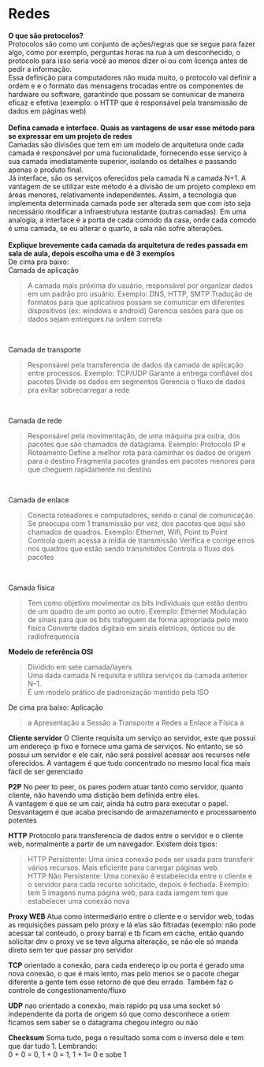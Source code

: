 # Redes

**O que são protocolos?**<br>
Protocolos são como um conjunto de ações/regras que se segue para fazer algo, como por exemplo, 
perguntas horas na rua à um desconhecido, o protocolo para isso seria você ao menos dizer oi ou com licença
antes de pedir a informação.<br>
Essa definição para computadores não muda muito, o protocolo vai definir a ordem e e o formato das mensagens
trocadas entre os componentes de hardware ou software, garantindo que possam se comunicar de maneira eficaz e efetiva
(exemplo: o HTTP que é responsável pela transmissão de dados em páginas web)
<br></br>
**Defina camada e interface. Quais as vantagens de usar esse método para se expressar em um projeto de redes**<br>
Camadas são divisões que tem em um modelo de arquitetura onde cada camada é responsável por uma fucionalidade, fornecendo esse serviço
à sua camada imediatamente superior, isolando os detalhes e passando apenas o produto final.<br>
Já interface, são os serviços oferecidos pela camada N a camada N+1. A vantagem de se utilizar este método é a 
divisão de um projeto complexo em áreas menores, relativamente independentes. Assim, a tecnologia que
implementa determinada camada pode ser alterada sem que com isto seja necessário
modificar a infraestrutura restante (outras camadas). Em uma analogia, a interface é a porta de cada comodo 
da casa, onde cada comodo é uma camada, se eu alterar o quarto, a sala não sofre alterações.
<br></br>
**Explique brevemente cada camada da arquitetura de redes passada em sala de aula, depois escolha uma e dê 3 exemplos**<br>
De cima pra baixo: <br>
Camada de aplicação
> A camada mais próxima do usuário, responsável por organizar dados em um padrão pro usuário. Exemplo: DNS, HTTP, SMTP
> Tradução de formatos para que aplicativos possam se comunicar em diferentes dispositivos (ex: windows e android)
> Gerencia sesões para que os dados sejam entregues na ordem correta
<br>

Camada de transporte
> Responsável pela transferencia de dados da camada de aplicação entre processos. Exemplo: TCP/UDP
> Garante a entrega confiável dos pacotes
> Divide os dados em segmentos
> Gerencia o fluxo de dados pra evitar sobrecarregar a rede
<br>

Camada de rede
> Responsável pela movimentação, de uma máquina pra outra, dos pacotes que são chamados de datagrama. Exemplo: Protocolo IP e Roteamento
> Define a melhor rota para caminhar os dados de origem para o destino
> Fragmenta pacotes grandes em pacotes menores para que cheguem rapidamente no destino
<br>

Camada de enlace
> Conecta roteadores e computadores, sendo o canal de comunicação. Se preocupa com 1 transmissão por vez, dos pacotes que aqui são chamados
de quadros. Exemplo: Ethernet, Wifi, Point to Point
> Controla quem acessa a mídia de transmissão
> Verifica e corrige erros nos quadros que estão sendo transmitidos
> Controla o fluxo dos pacotes
<br>

Camada física
> Tem como objetivo movimentar os bits individuais que estão dentro de um quadro de um ponto ao outro. Exemplo: Ethernet
> Modulação de sinais para que os bits trafeguem de forma apropriada pelo meio físico
> Converte dados digitais em sinais eletricos, ópticos ou de radiofrequencia

**Modelo de referência OSI**
> Dividido em sete camada/layers<br>
> Uma dada camada N requisita e utiliza serviços da camada anterior N–1.<br>
> É um modelo prático de padronização mantido pela ISO<br>

De cima pra baixo:
Aplicação
> a
Apresentação
> a
Sessão
> a
Transporte
> a
Redes
> a
Enlace
> a
Física
> a

**Cliente servidor**
O Cliente requisita um serviço ao servidor, este que possui um endereço ip fixo e fornece uma gama de
serviços. No entanto, se só possui um servidor e ele cair, não será possível acessar aos recursos nele oferecidos.
A vantagem é que tudo concentrado no mesmo local fica mais fácil de ser gerenciado<br>

**P2P**
No peer to peer, os pares podem atuar tanto como servidor, quanto cliente, não havendo uma distição bem definida entre eles. <br>
A vantagem é que se um cair, ainda há outro para executar o papel. Desvantagem é que acaba precisando de armazenamento e processamento potentes<br>

**HTTP**
Protocolo para transferencia de dados entre o servidor e o cliente web, normalmente a partir de um navegador. Existem dois tipos:
> HTTP Persistente: Uma única conexão pode ser usada para transferir vários recursos. Mais eficiente para carregar páginas web.<br>
> HTTP Não Persistente: Uma conexão é estabelecida entre o cliente e o servidor para cada recurso solicitado, depois é fechada. Exemplo: tem 5 imagens
numa página web, para cada iamgem tem que estabelecer uma conexão nova<br>

**Proxy WEB**
Atua como intermediario entre o cliente e o servidor web, todas as requisições passam pelo proxy e lá elas são filtradas (exemplo: não pode acessar tal conteudo,
o proxy barra) e tb ficam em cache, então quando solicitar dnv o proxy ve se teve alguma alteração, se não ele só manda direto sem ter que passar pro servidor<br>

**TCP**
orientado a conexão, para cada endereço ip ou porta é gerado uma nova conexão, o que é mais lento, mas pelo menos se o pacote chegar diferente a gente tem esse 
retorno de que deu errado. Também faz o controle de congestionamento/fluxo<br>

**UDP**
nao orientado a conexão, mais rapido pq usa uma socket só independente da porta de origem só que como desconhece a oriem ficamos sem saber se o 
datagrama chegou integro ou não<br>

**Checksum**
Soma tudo, pega o resultado soma com o inverso dele e tem que dar tudo 1. Lembrando: <br>
0 + 0 = 0, 1 + 0 = 1, 1 + 1= 0 e sobe 1
